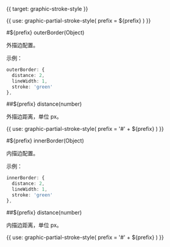 {{ target: graphic-stroke-style }}

{{ use: graphic-partial-stroke-style(
  prefix = ${prefix}
) }}

#${prefix} outerBorder(Object)

外描边配置。

示例：

```ts
outerBorder: {
  distance: 2,
  lineWidth: 1,
  stroke: 'green'
},
```

##${prefix} distance(number)

外描边距离，单位 px。

{{ use: graphic-partial-stroke-style(
  prefix = '#' + ${prefix}
) }}

#${prefix} innerBorder(Object)

内描边配置。

示例：

```ts
innerBorder: {
  distance: 2,
  lineWidth: 1,
  stroke: 'green'
},
```

##${prefix} distance(number)

内描边距离，单位 px。

{{ use: graphic-partial-stroke-style(
  prefix = '#' + ${prefix}
) }}
